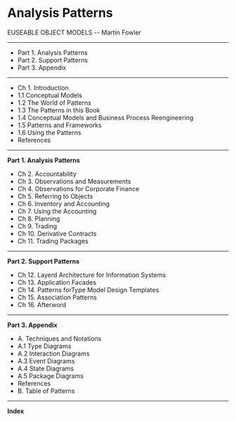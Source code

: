 Analysis Patterns
=================

EUSEABLE OBJECT MODELS
-- Martin Fowler

---

* Part 1. Analysis Patterns
* Part 2. Support Patterns
* Part 3. Appendix

---

* Ch 1. Introduction
 * 1.1 Conceptual Models
 * 1.2 The World of Patterns
 * 1.3 The Patterns in this Book
 * 1.4 Conceptual Models and Business Process Reengineering
 * 1.5 Patterns and Frameworks
 * 1.6 Using the Patterns
 * References

---

__Part 1. Analysis Patterns__

* Ch 2. Accountability
* Ch 3. Observations and Measurements
* Ch 4. Observations for Corporate Finance
* Ch 5. Referring to Objects
* Ch 6. Inventory and Accounting
* Ch 7. Using the Accounting
* Ch 8. Planning
* Ch 9. Trading
* Ch 10. Derivative Contracts
* Ch 11. Trading Packages

---

__Part 2. Support Patterns__

* Ch 12. Layerd Architecture for Information Systems
* Ch 13. Application Facades
* Ch 14. Patterns forType Model Design Templates
* Ch 15. Association Patterns
* Ch 16. Afterword
---

__Part 3. Appendix__

* A. Techniques and Notations
 * A.1	Type Diagrams
 * A.2	Interaction Diagrams
 * A.3 Event Diagrams
 * A.4 State Diagrams
 * A.5 Package Diagrams
 * References
* B. Table of Patterns

---

__Index__